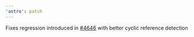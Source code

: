 ```yaml
---
'astro': patch
---
```


Fixes regression introduced in [#4646](https://github.com/withastro/astro/pull/4646) with better cyclic reference detection
